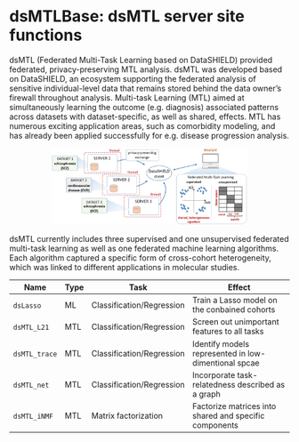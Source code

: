 # dsMTLBase: dsMTL server site functions
dsMTL (Federated Multi-Task Learning based on DataSHIELD) provided federated, privacy-preserving MTL analysis. dsMTL was developed based on DataSHIELD, an ecosystem supporting the federated analysis of sensitive individual-level data that remains stored behind the data owner’s firewall throughout analysis. Multi-task Learning (MTL) aimed at simultaneously learning the outcome (e.g. diagnosis) associated patterns across datasets with dataset-specific, as well as shared, effects. MTL has numerous exciting application areas, such as comorbidity modeling, and has already been applied successfully for e.g. disease progression analysis.  

<p align="center"> 
<img src="inst/overview.png" style="width: 70%; height: 70%"/>​
</p>


dsMTL currently includes three supervised and one unsupervised federated multi-task learning as well as one federated machine learning algorithms. Each algorithm captured a specific form of cross-cohort heterogeneity, which was linked to different applications in molecular studies.

| Name  | Type | Task | Effect |
| --- | --- | --- | --- |
| `dsLasso`  | ML | Classification/Regression | Train a Lasso model on the conbained cohorts |
| `dsMTL_L21`  | MTL | Classification/Regression | Screen out unimportant features to all tasks |
| `dsMTL_trace`  | MTL | Classification/Regression | Identify models represented in low-dimentional spcae |
| `dsMTL_net`  | MTL | Classification/Regression | Incorporate task-relatedness described as a graph |
| `dsMTL_iNMF`  | MTL | Matrix factorization | Factorize matrices into shared and specific components |
